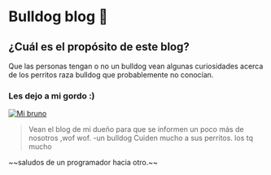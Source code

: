 # Bulldog blog   🐶
## ¿Cuál es el propósito de este blog?
Que las personas tengan o no un bulldog vean algunas curiosidades acerca de los perritos raza bulldog que probablemente no conocían.
### Les dejo a mi gordo :)
[![Mi bruno](https://scontent.fuio21-1.fna.fbcdn.net/v/t1.0-9/1239559_299452786864462_1341235710_n.jpg?_nc_cat=105&_nc_sid=19026a&_nc_eui2=AeHNjYXgtfFJu8LJDt-S6tyGE_tIFxGZMx0T-0gXEZkzHW_lU9FI18hnJ8MKioCy_uiGslQxAbGIJkidsQ3i4o1u&_nc_ohc=xRlYNL-RahkAX8Mzx5O&_nc_ht=scontent.fuio21-1.fna&oh=04c6ead406cea314a49e1875b8b6488c&oe=5FA51E17 "Mi bruno")](http://www.facebook.com/photo.php?fbid=299452786864462&set=t.100003992297198&type=3 "Mi bruno")

>Vean el blog de mi dueño para que se informen un poco más de nosotros ,wof wof.
>-un bulldog
>Cuiden mucho a sus perritos.
>los tq mucho
<sonrian perros >
~~saludos de un programador hacia otro.~~
